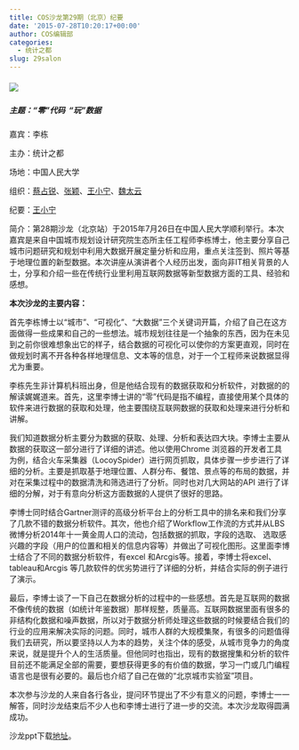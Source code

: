 ```yaml
---
title: COS沙龙第29期（北京）纪要
date: '2015-07-28T10:20:17+00:00'
author: COS编辑部
categories:
  - 统计之都
slug: 29salon
---
```


##### ![](http://ww2.sinaimg.cn/bmiddle/6f694589jw1eug701vvi6j218g0xcqck.jpg)

##### 主题：“零”代码  “玩”数据

嘉宾：李栋
  
主办：统计之都
  
场地：中国人民大学
  
组织：[蔡占锐](http://weibo.com/u/3264504301?topnav=1&wvr=6&topsug=1)、[张颖](http://weibo.com/u/2033549597?topnav=1&wvr=6&topsug=1)、<a href="http://weibo.com/1656310700/profile?topnav=1&wvr=6" target="_blank">王小宁</a>、[魏太云](http://weibo.com/u/1655745602?topnav=1&wvr=6&topsug=1)
  
纪要：<a href="http://weibo.com/1656310700/profile?topnav=1&wvr=6" target="_blank">王小宁</a>

简介：第28期沙龙（北京站）于2015年7月26日在中国人民大学顺利举行。本次嘉宾是来自中国城市规划设计研究院生态所主任工程师李栋博士，他主要分享自己城市问题研究和规划中利用大数据开展定量分析和应用，重点关注签到、照片等基于地理位置的新型数据。本次讲座从演讲者个人经历出发，面向非IT相关背景的人士，分享和介绍一些在传统行业里利用互联网数据等新型数据方面的工具、经验和感想。

**本次沙龙的主要内容：**

<!--more-->首先李栋博士以“城市”、“可视化”、“大数据”三个关键词开篇，介绍了自己在这方面做得一些成果和自己的一些想法。城市规划往往是一个抽象的东西，因为在未见到之前你很难想象出它的样子，结合数据的可视化可以使你的方案更直观，同时在做规划时离不开各种各样地理信息、文本等的信息，对于一个工程师来说数据显得尤为重要。

李栋先生非计算机科班出身，但是他结合现有的数据获取和分析软件，对数据的的解读娓娓道来。首先，这里李博士讲的“零”代码是指不编程，直接使用某个具体的软件来进行数据的获取和处理，他主要围绕互联网数据的获取和处理来进行分析和讲解。

我们知道数据分析主要分为数据的获取、处理、分析和表达四大块。李博士主要从数据的获取这一部分进行了详细的讲述。他以使用Chrome 浏览器的开发者工具为例，结合火车采集器（LocoySpider）进行网页抓取，具体步骤一步步进行了详细的分析。主要是抓取基于地理位置、人群分布、餐馆、景点等的布局的数据，并对在采集过程中的数据清洗和筛选进行了分析。同时也对几大网站的API 进行了详细的分解，对于有意向分析这方面数据的人提供了很好的思路。

李博士同时结合Gartner测评的高级分析平台上的分析工具中的排名来和我们分享了几款不错的数据分析软件。其次，他也介绍了Workflow工作流的方式并从LBS微博分析2014年十一黄金周人口的流动，包括数据的抓取，字段的选取、 选取感兴趣的字段（用户的位置和相关的信息内容等）并做出了可视化图形。这里面李博士结合了不同的数据分析软件，有excel 和Arcgis等。接着，李博士将excel、tableau和Arcgis 等几款软件的优劣势进行了详细的分析，并结合实际的例子进行了演示。

最后，李博士谈了一下自己在数据分析的过程中的一些感想。首先是互联网的数据不像传统的数据（如统计年鉴数据）那样规整，质量高。互联网数据里面有很多的非结构化数据和噪声数据，所以对于数据分析师处理这些数据的时候要结合我们的行业的应用来解决实际的问题。同时，城市人群的大规模集聚，有很多的问题值得我们去研究，所以要坚持以人为本的趋势，关注个体的感受，从城市竞争力的角度来说，就是提升个人的生活质量。但他同时也指出，现有的数据搜集和分析的软件目前还不能满足全部的需要，要想获得更多的有价值的数据，学习一门或几门编程语言也是很有必要的。最后也介绍了自己在做的“北京城市实验室”项目。

本次参与沙龙的人来自各行各业，提问环节提出了不少有意义的问题，李博士一一解答，同时沙龙结束后不少人也和李博士进行了进一步的交流。本次沙龙取得圆满成功。

沙龙ppt下载[地址](http://pan.baidu.com/share/link?shareid=448507458&uk=1711373326)。
